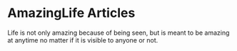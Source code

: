 # AmazingLife Articles

Life is not only amazing because of being seen, but is meant to be amazing at anytime no matter if it is visible to anyone or not.
